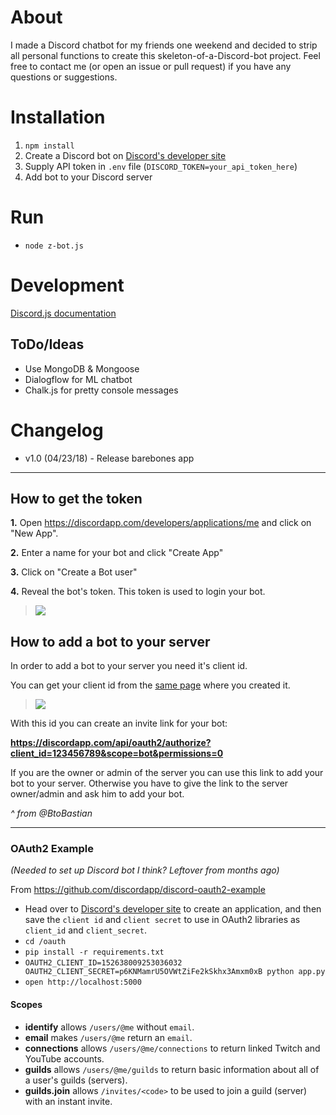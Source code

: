 # About
I made a Discord chatbot for my friends one weekend and decided to strip all personal functions to create this skeleton-of-a-Discord-bot project. Feel free to contact me (or open an issue or pull request) if you have any questions or suggestions.

# Installation

1. `npm install`
1. Create a Discord bot on [Discord's developer site](https://discordapp.com/developers/applications/me)
1. Supply API token in `.env` file (`DISCORD_TOKEN=your_api_token_here`)
1. Add bot to your Discord server

# Run

- `node z-bot.js`

# Development

[Discord.js documentation](https://discord.js.org/#/docs/main/stable/general/welcome)

## ToDo/Ideas

- Use MongoDB & Mongoose
- Dialogflow for ML chatbot
- Chalk.js for pretty console messages

# Changelog
- v1.0 (04/23/18) - Release barebones app

---

## How to get the token

**1.** Open https://discordapp.com/developers/applications/me and click on "New App".

**2.** Enter a name for your bot and click "Create App"

**3.** Click on "Create a Bot user"

**4.** Reveal the bot's token. This token is used to login your bot.

>![](http://i.imgur.com/EbexbiD.gif)

## How to add a bot to your server

In order to add a bot to your server you need it's client id.

You can get your client id from the [same page](https://discordapp.com/developers/applications/me) where you created it.

>![](http://i.imgur.com/qzPDsp2.png)

With this id you can create an invite link for your bot:

**https://discordapp.com/api/oauth2/authorize?client_id=123456789&scope=bot&permissions=0**

If you are the owner or admin of the server you can use this link to add your bot to your server. Otherwise you have to give the link to the server owner/admin and ask him to add your bot.

*^ from @BtoBastian*

---

### OAuth2 Example
*(Needed to set up Discord bot I think? Leftover from months ago)*

From https://github.com/discordapp/discord-oauth2-example

- Head over to [Discord's developer site](https://discordapp.com/developers/applications/me) to create an application, and then save the `client id` and `client secret` to use in OAuth2 libraries as `client_id` and `client_secret`.
- `cd /oauth`
- `pip install -r requirements.txt`
- `OAUTH2_CLIENT_ID=152638009253036032 OAUTH2_CLIENT_SECRET=p6KNMamrU5OVWtZiFe2kSkhx3Amxm0xB python app.py`
- `open http://localhost:5000`

#### Scopes

- **identify** allows `/users/@me` without `email`.
- **email** makes `/users/@me` return an `email`.
- **connections** allows `/users/@me/connections` to return linked Twitch and YouTube accounts.
- **guilds** allows `/users/@me/guilds` to return basic information about all of a user's guilds (servers).
- **guilds.join** allows `/invites/<code>` to be used to join a guild (server) with an instant invite.
